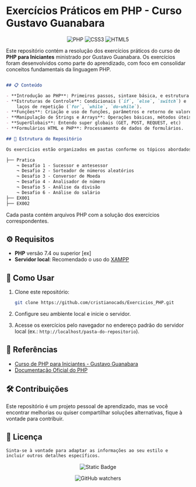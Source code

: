# Exercícios Práticos em PHP - Curso Gustavo Guanabara

<div align="center">

![PHP](https://img.shields.io/badge/php-%23777BB4.svg?style=for-the-badge&logo=php&logoColor=white)
![CSS3](https://img.shields.io/badge/css3-%231572B6.svg?style=for-the-badge&logo=css3&logoColor=white)
![HTML5](https://img.shields.io/badge/html5-%23E34F26.svg?style=for-the-badge&logo=html5&logoColor=white)

</div>

Este repositório contém a resolução dos exercícios práticos do curso de **PHP para Iniciantes** ministrado por Gustavo Guanabara. Os exercícios foram desenvolvidos como parte do aprendizado, com foco em consolidar conceitos fundamentais da linguagem PHP.

```markdown

## 📋 Conteúdo

- **Introdução ao PHP**: Primeiros passos, sintaxe básica, e estrutura de um script PHP.
- **Estruturas de Controle**: Condicionais (`if`, `else`, `switch`) e 
    laços de repetição (`for`, `while`, `do-while`).
- **Funções**: Criação e uso de funções, parâmetros e retorno de valores.
- **Manipulação de Strings e Arrays**: Operações básicas, métodos úteis e exercícios aplicados.
- **SuperGlobais**: Entendo super globais (GET, POST, REQUEST, etc)
- **Formulários HTML e PHP**: Processamento de dados de formulários.

## 📂 Estrutura do Repositório

Os exercícios estão organizados em pastas conforme os tópicos abordados no curso:

├── Pratica
    ¬ Desafio 1 - Sucessor e antesessor
    ¬ Desafio 2 - Sorteador de números aleatórios
    ¬ Desafio 3 - Conversor de Moeda
    ¬ Desafio 4 - Analisador de número
    ¬ Desafio 5 - Análise da divisão
    ¬ Desafio 6 - Análise do salário
├── EX001 
├── EX002 

```

Cada pasta contém arquivos PHP com a solução dos exercícios correspondentes.

## ⚙️ Requisitos

- **PHP** versão 7.4 ou superior [ex]
- **Servidor local**: Recomendado o uso do [XAMPP](https://www.apachefriends.org/)

## 🚀 Como Usar

1. Clone este repositório:

   ```bash
   git clone https://github.com/cristianocads/Exercicios_PHP.git
   ```

2. Configure seu ambiente local e inicie o servidor.
3. Acesse os exercícios pelo navegador no endereço padrão do servidor local (ex.: `http://localhost/pasta-do-repositorio`).

## 📖 Referências

- [Curso de PHP para Iniciantes - Gustavo Guanabara](https://www.cursoemvideo.com/curso/php/)
- [Documentação Oficial do PHP](https://www.php.net/manual/)

## 🛠️ Contribuições

Este repositório é um projeto pessoal de aprendizado, mas se você encontrar melhorias ou quiser compartilhar soluções alternativas, fique à vontade para contribuir.

## 📜 Licença

```bash
Sinta-se à vontade para adaptar as informações ao seu estilo e 
incluir outros detalhes específicos.
```

<div align="center">

![Static Badge](https://img.shields.io/badge/Colabore%20com%20seu%20conhecimento%20%F0%9F%A4%98-%233583F0)

![GitHub watchers](https://img.shields.io/github/watchers/cristianocads/Exercicios_PHP)

</div>

